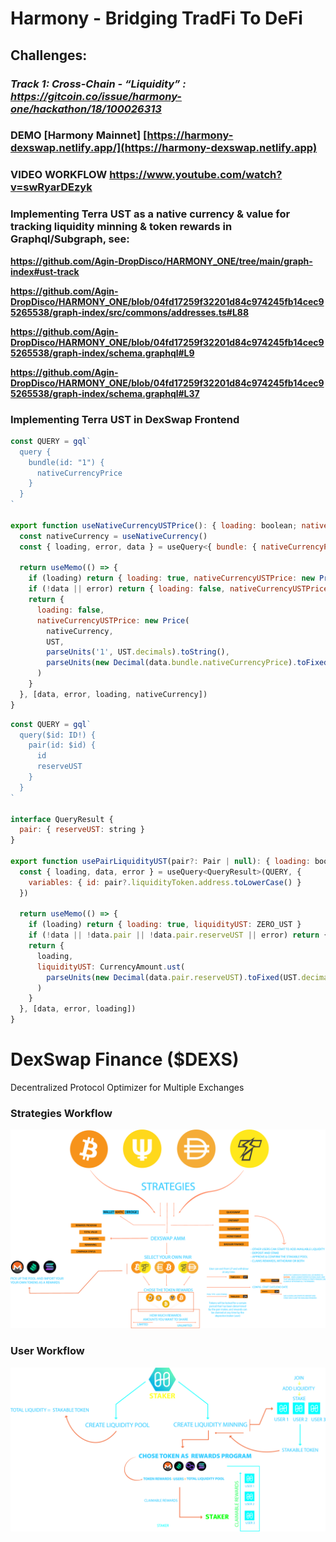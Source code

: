 
# **Harmony - Bridging TradFi To DeFi**

## Challenges: 

### *Track 1: Cross-Chain - “Liquidity” : https://gitcoin.co/issue/harmony-one/hackathon/18/100026313*




### **DEMO [Harmony Mainnet]** **[https://harmony-dexswap.netlify.app/](https://harmony-dexswap.netlify.app)**

### **VIDEO WORKFLOW** **https://www.youtube.com/watch?v=swRyarDEzyk**

### Implementing  Terra UST as a native currency & value for tracking liquidity minning & token rewards in Graphql/Subgraph, see:

**https://github.com/Agin-DropDisco/HARMONY_ONE/tree/main/graph-index#ust-track**

**https://github.com/Agin-DropDisco/HARMONY_ONE/blob/04fd17259f32201d84c974245fb14cec95265538/graph-index/src/commons/addresses.ts#L88**

**https://github.com/Agin-DropDisco/HARMONY_ONE/blob/04fd17259f32201d84c974245fb14cec95265538/graph-index/schema.graphql#L9**
 
**https://github.com/Agin-DropDisco/HARMONY_ONE/blob/04fd17259f32201d84c974245fb14cec95265538/graph-index/schema.graphql#L37**

### Implementing Terra UST in DexSwap Frontend

```jsx
const QUERY = gql`
  query {
    bundle(id: "1") {
      nativeCurrencyPrice
    }
  }
`

export function useNativeCurrencyUSTPrice(): { loading: boolean; nativeCurrencyUSTPrice: Price } {
  const nativeCurrency = useNativeCurrency()
  const { loading, error, data } = useQuery<{ bundle: { nativeCurrencyPrice: string } }>(QUERY)

  return useMemo(() => {
    if (loading) return { loading: true, nativeCurrencyUSTPrice: new Price(nativeCurrency, UST, '1', '0') }
    if (!data || error) return { loading: false, nativeCurrencyUSTPrice: new Price(nativeCurrency, UST, '1', '0') }
    return {
      loading: false,
      nativeCurrencyUSTPrice: new Price(
        nativeCurrency,
        UST,
        parseUnits('1', UST.decimals).toString(),
        parseUnits(new Decimal(data.bundle.nativeCurrencyPrice).toFixed(18), UST.decimals).toString()
      )
    }
  }, [data, error, loading, nativeCurrency])
}
```

```jsx
const QUERY = gql`
  query($id: ID!) {
    pair(id: $id) {
      id
      reserveUST
    }
  }
`

interface QueryResult {
  pair: { reserveUST: string }
}

export function usePairLiquidityUST(pair?: Pair | null): { loading: boolean; liquidityUST: CurrencyAmount } {
  const { loading, data, error } = useQuery<QueryResult>(QUERY, {
    variables: { id: pair?.liquidityToken.address.toLowerCase() }
  })

  return useMemo(() => {
    if (loading) return { loading: true, liquidityUST: ZERO_UST }
    if (!data || !data.pair || !data.pair.reserveUST || error) return { loading, liquidityUST: ZERO_UST }
    return {
      loading,
      liquidityUST: CurrencyAmount.ust(
        parseUnits(new Decimal(data.pair.reserveUST).toFixed(UST.decimals), UST.decimals).toString()
      )
    }
  }, [data, error, loading])
}
```


# DexSwap Finance ($DEXS)

Decentralized Protocol Optimizer for Multiple Exchanges


### Strategies Workflow
<p align="center">
 <img src="./DATA-DIAGRAM.png">
 </P>

### User Workflow
<p align="center">
 <img src="./flow_staker@2x.png">
 </p>
 


